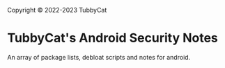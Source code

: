 Copyright © 2022-2023 TubbyCat
# TubbyCat's Android Security Notes

An array of package lists, debloat scripts and notes for android. 


